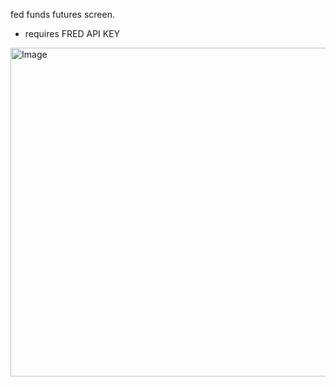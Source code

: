 fed funds futures screen. </br>
- requires FRED API KEY 

<img width="890" height="526" alt="Image" src="https://github.com/user-attachments/assets/5c78f30f-d133-44fa-9236-19ef5b8114d1" />
